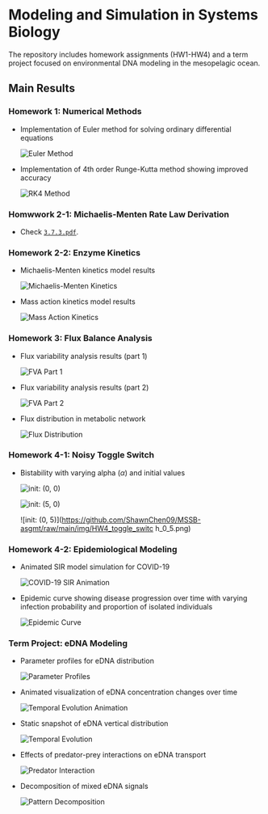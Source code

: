 # Modeling and Simulation in Systems Biology

The repository includes homework assignments (HW1-HW4) and a term project focused on environmental DNA modeling in the mesopelagic ocean.

## Main Results

### Homework 1: Numerical Methods
- Implementation of Euler method for solving ordinary differential equations

  ![Euler Method](https://github.com/ShawnChen09/MSSB-asgmt/raw/main/img/HW1_euler.png)

- Implementation of 4th order Runge-Kutta method showing improved accuracy

  ![RK4 Method](https://github.com/ShawnChen09/MSSB-asgmt/raw/main/img/HW1_rk4.png)

### Homwwork 2-1: Michaelis-Menten Rate Law Derivation
 - Check [`3.7.3.pdf`](HW2/3.7.3/3.7.3.pdf).


### Homework 2-2: Enzyme Kinetics
- Michaelis-Menten kinetics model results

  ![Michaelis-Menten Kinetics](https://github.com/ShawnChen09/MSSB-asgmt/raw/main/img/HW2_mm.png)

- Mass action kinetics model results

  ![Mass Action Kinetics](https://github.com/ShawnChen09/MSSB-asgmt/raw/main/img/HW2_ma.png)

### Homework 3: Flux Balance Analysis
- Flux variability analysis results (part 1)

  ![FVA Part 1](https://github.com/ShawnChen09/MSSB-asgmt/raw/main/img/HW3_fva-1.png)

- Flux variability analysis results (part 2)

  ![FVA Part 2](https://github.com/ShawnChen09/MSSB-asgmt/raw/main/img/HW3_fva-2.png)

- Flux distribution in metabolic network

  ![Flux Distribution](https://github.com/ShawnChen09/MSSB-asgmt/raw/main/img/HW3_flux_dist.png)

### Homework 4-1: Noisy Toggle Switch
- Bistability with varying alpha ($\alpha$) and initial values

  ![init: (0, 0)](https://github.com/ShawnChen09/MSSB-asgmt/raw/main/img/HW4_toggle_switch_0_0.png)

  ![init: (5, 0)](https://github.com/ShawnChen09/MSSB-asgmt/raw/main/img/HW4_toggle_switch_5_0.png)

  ![init: (0, 5)](https://github.com/ShawnChen09/MSSB-asgmt/raw/main/img/HW4_toggle_switc   h_0_5.png)

### Homework 4-2: Epidemiological Modeling
- Animated SIR model simulation for COVID-19

  ![COVID-19 SIR Animation](https://github.com/ShawnChen09/MSSB-asgmt/raw/main/img/HW4_covid_sir_anim.gif)
- Epidemic curve showing disease progression over time with varying infection probability and proportion of isolated individuals

  ![Epidemic Curve](https://github.com/ShawnChen09/MSSB-asgmt/raw/main/img/HW4_epidemic_curve.png)

### Term Project: eDNA Modeling
- Parameter profiles for eDNA distribution

  ![Parameter Profiles](https://github.com/ShawnChen09/MSSB-asgmt/raw/main/img/term_project_parameters.png)

- Animated visualization of eDNA concentration changes over time

  ![Temporal Evolution Animation](https://github.com/ShawnChen09/MSSB-asgmt/raw/main/img/term_project_temporal_evolution.gif)

- Static snapshot of eDNA vertical distribution

  ![Temporal Evolution](https://github.com/ShawnChen09/MSSB-asgmt/raw/main/img/term_project_temporal_evolution.png)

- Effects of predator-prey interactions on eDNA transport

  ![Predator Interaction](https://github.com/ShawnChen09/MSSB-asgmt/raw/main/img/term_project_predator_interation.png)

- Decomposition of mixed eDNA signals

  ![Pattern Decomposition](https://github.com/ShawnChen09/MSSB-asgmt/raw/main/img/term_project_pattern_decomposition.png)
